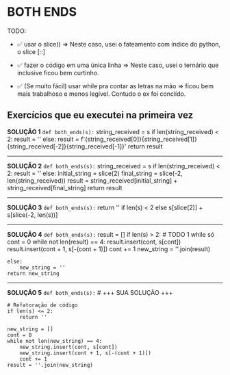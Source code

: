 # BOTH ENDS

TODO:

* ✅ usar o slice()
    => Neste caso, usei o fateamento com índice do python, o slice [::]

* ✅ fazer o código em uma única linha
    => Neste caso, usei o ternário que inclusive ficou bem curtinho.

* ✅ (Se muito fácil) usar while pra contar as letras na mão
    => ficou bem mais trabalhoso e menos legível. Contudo o ex foi conclído.

## Exercícios que eu executei na primeira vez

__SOLUÇÃO 1__
`def both_ends(s):`
    string_received = s
    if len(string_received) < 2:
        result = ''
    else:
        result = f'{string_received[0]}{string_received[1]}{string_received[-2]}{string_received[-1]}'
    return result

***

__SOLUÇÃO 2__
`def both_ends(s):`
    string_received = s
    if len(string_received) < 2:
        result = ''
    else:
        initial_string = slice(2)
        final_string = slice(-2, len(string_received))
        result = string_received[initial_string] + string_received[final_string]
    return result

***

__SOLUÇÃO 3__
`def both_ends(s):`
    return '' if len(s) < 2 else s[slice(2)] + s[slice(-2, len(s))]

***

__SOLUÇÃO 4__
`def both_ends(s):`
    result = []
    if len(s) > 2:
        # TODO 1 while só
        cont = 0
        while not len(result) == 4:
            result.insert(cont, s[cont])
            result.insert(cont + 1, s[-(cont + 1)])
            cont += 1
        new_string = ''.join(result)

    else:
        new_string = ''
    return new_string

***

__SOLUÇÃO 5__
`def both_ends(s):`
    # +++ SUA SOLUÇÃO +++

    # Refatoração de código
    if len(s) <= 2:
        return ''

    new_string = []
    cont = 0
    while not len(new_string) == 4:
        new_string.insert(cont, s[cont])
        new_string.insert(cont + 1, s[-(cont + 1)])
        cont += 1
    result = ''.join(new_string)
